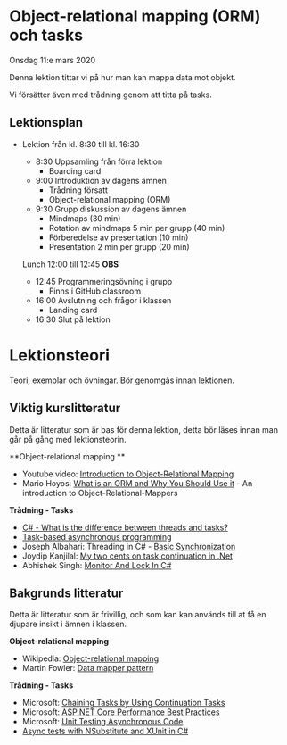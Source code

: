 # Object-relational mapping (ORM) och tasks

Onsdag 11:e mars 2020

Denna lektion tittar vi på hur man kan mappa data mot objekt.

Vi försätter även med trådning genom att titta på tasks.

## Lektionsplan

* Lektion från kl. 8:30 till kl. 16:30

  * 8:30 Uppsamling från förra lektion
    * Boarding card
  * 9:00 Introduktion av dagens ämnen
    * Trådning försatt
    * Object-relational mapping (ORM)
  * 9:30 Grupp diskussion av dagens ämnen
    - Mindmaps (30 min)
    - Rotation av mindmaps 5 min per grupp (40 min)
    - Förberedelse av presentation (10 min)
    - Presentation 2 min per grupp (20 min)

  Lunch 12:00 till 12:45 **OBS**

  - 12:45 Programmeringsövning i grupp
    - Finns i GitHub classroom
  - 16:00 Avslutning och frågor i klassen
    - Landing card
  - 16:30 Slut på lektion

# Lektionsteori

Teori, exemplar och övningar. Bör genomgås innan lektionen.

## Viktig kurslitteratur
Detta är litteratur som är bas för denna lektion, detta bör läses innan man går på gång med lektionsteorin.

**Object-relational mapping **

* Youtube video: [Introduction to Object-Relational Mapping](https://www.youtube.com/watch?v=dHQ-I7kr_SY)
* Mario Hoyos: [What is an ORM and Why You Should Use it](https://blog.bitsrc.io/what-is-an-orm-and-why-you-should-use-it-b2b6f75f5e2a) - An introduction to Object-Relational-Mappers

**Trådning - Tasks**

* [C# - What is the difference between threads and tasks?](https://peterdaugaardrasmussen.com/2018/11/08/csharp-what-is-the-difference-between-threads-and-tasks/)
* [Task-based asynchronous programming](https://docs.microsoft.com/en-us/dotnet/standard/parallel-programming/task-based-asynchronous-programming)
* Joseph Albahari: Threading in C# - [Basic Synchronization](http://www.albahari.com/threading/part2.aspx)
* Joydip Kanjilal: [My two cents on task continuation in .Net](https://www.infoworld.com/article/3171605/my-two-cents-on-task-continuation-in-net.html)
* Abhishek Singh: [Monitor And Lock In C#](https://www.c-sharpcorner.com/UploadFile/de41d6/monitor-and-lock-in-C-Sharp/)

## Bakgrunds litteratur
Detta är litteratur som är frivillig, och som kan kan används till at få en djupare insikt i ämnen i klassen.

**Object-relational mapping**

* Wikipedia: [Object-relational mapping](https://en.wikipedia.org/wiki/Object-relational_mapping) 
* Martin Fowler: [Data mapper pattern](https://martinfowler.com/eaaCatalog/dataMapper.html)

**Trådning - Tasks**

* Microsoft: [Chaining Tasks by Using Continuation Tasks](https://docs.microsoft.com/en-us/dotnet/standard/parallel-programming/chaining-tasks-by-using-continuation-tasks)
* Microsoft: [ASP.NET Core Performance Best Practices](https://docs.microsoft.com/en-us/aspnet/core/performance/performance-best-practices?view=aspnetcore-3.1)
* Microsoft: [Unit Testing Asynchronous Code](https://docs.microsoft.com/en-us/archive/msdn-magazine/2014/november/async-programming-unit-testing-asynchronous-code)
* [Async tests with NSubstitute and XUnit in C#](http://www.garethrepton.com/Unit-Testing-async-methods/)

